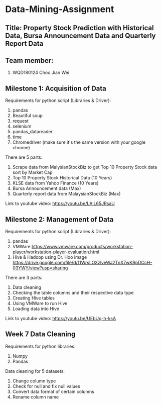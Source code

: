 # Data-Mining-Assignment
## Title: Property Stock Prediction with Historical Data, Bursa Announcement Data and Quarterly Report Data

## Team member:
1) WQD180124 Choo Jian Wei

## Milestone 1: Acquisition of Data
Requirements for python script (Libraries & Driver):
1) pandas
2) Beautiful soup
3) request
4) selenium
5) pandas_datareader
6) time
7) Chromedriver (make sure it's the same version with your google chrome)

There are 5 parts:
1) Scrape data from MalysianStockBiz to get Top 10 Property Stock data sort by Market Cap
2) Top 10 Property Stock Historical Data (10 Years)
3) KLSE data from Yahoo Finance (10 Years)
4) Bursa Announcement data (Max)
5) Quarterly report data from MalaysianStockBiz (Max)

Link to youtube video: https://youtu.be/LAiL65JRsaU


## Milestone 2: Management of Data
Requirements for python script (Libraries & Driver):
1) pandas
2) VMWare https://www.vmware.com/products/workstation-player/workstation-player-evaluation.html
3) Hive & Hadoop using Dr. Hoo image https://drive.google.com/file/d/11WrsLOXzlveWJ2TnX7wKRpDCcH-03YWY/view?usp=sharing 

There are 3 parts:
1) Data cleaning
2) Checking the table columns and their respective data type
3) Creating Hive tables
4) Using VMWare to run Hive
5) Loading data into Hive

Link to youtube video: https://youtu.be/UEbUq-h-ksA

## Week 7 Data Cleaning
Requirements for python libraries:
1) Numpy
2) Pandas

Data cleaning for 5 datasets:
1) Change column type
2) Check for null and fix null values
3) Convert data format of certain columns
4) Rename column name
